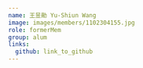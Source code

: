 ```yaml
---
name: 王昱勛 Yu-Shiun Wang 
image: images/members/1102304155.jpg 
role: formerMem
group: alum
links:
  github: link_to_github 
---
```

